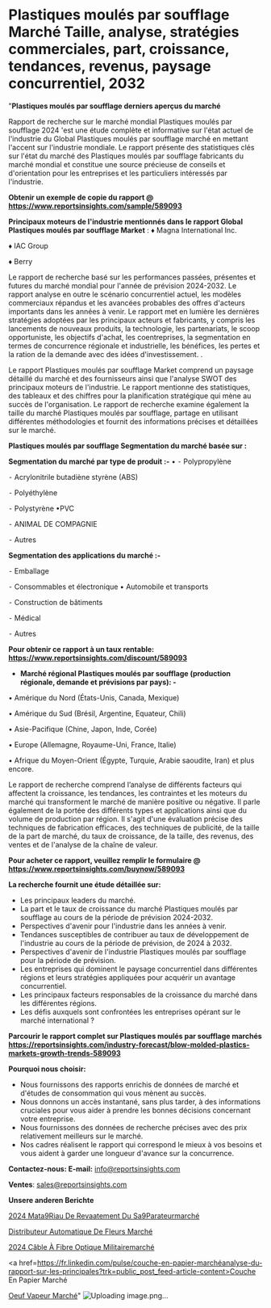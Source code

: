 # Plastiques moulés par soufflage Marché Taille, analyse, stratégies commerciales, part, croissance, tendances, revenus, paysage concurrentiel, 2032

"<strong>Plastiques moulés par soufflage derniers aperçus du marché</strong>

Rapport de recherche sur le marché mondial Plastiques moulés par soufflage 2024 'est une étude complète et informative sur l'état actuel de l'industrie du Global Plastiques moulés par soufflage marché en mettant l'accent sur l'industrie mondiale. Le rapport présente des statistiques clés sur l'état du marché des Plastiques moulés par soufflage fabricants du marché mondial et constitue une source précieuse de conseils et d'orientation pour les entreprises et les particuliers intéressés par l'industrie.

<strong>Obtenir un exemple de copie du rapport @ <a href=https://www.reportsinsights.com/sample/589093>https://www.reportsinsights.com/sample/589093</a></strong>

<strong>Principaux moteurs de l'industrie mentionnés dans le rapport Global Plastiques moulés par soufflage Market</strong> :
♦ Magna International Inc.

♦ IAC Group

♦ Berry

Le rapport de recherche basé sur les performances passées, présentes et futures du marché mondial pour l'année de prévision 2024-2032. Le rapport analyse en outre le scénario concurrentiel actuel, les modèles commerciaux répandus et les avancées probables des offres d'acteurs importants dans les années à venir. Le rapport met en lumière les dernières stratégies adoptées par les principaux acteurs et fabricants, y compris les lancements de nouveaux produits, la technologie, les partenariats, le scoop opportuniste, les objectifs d'achat, les coentreprises, la segmentation en termes de concurrence régionale et industrielle, les bénéfices, les pertes et la ration de la demande avec des idées d'investissement. .

Le rapport Plastiques moulés par soufflage Market comprend un paysage détaillé du marché et des fournisseurs ainsi que l'analyse SWOT des principaux moteurs de l'industrie. Le rapport mentionne des statistiques, des tableaux et des chiffres pour la planification stratégique qui mène au succès de l'organisation. Le rapport de recherche examine également la taille du marché Plastiques moulés par soufflage, partage en utilisant différentes méthodologies et fournit des informations précises et détaillées sur le marché.

<strong>Plastiques moulés par soufflage Segmentation du marché basée sur :</strong>

<strong>Segmentation du marché par type de produit :-</strong>
•
⁃ Polypropylène

⁃ Acrylonitrile butadiène styrène (ABS)

⁃ Polyéthylène

⁃ Polystyrène
•PVC

⁃ ANIMAL DE COMPAGNIE

⁃ Autres

<strong>Segmentation des applications du marché :-</strong>

⁃ Emballage

⁃ Consommables et électronique
• Automobile et transports

⁃ Construction de bâtiments

⁃ Médical

⁃ Autres

<strong>Pour obtenir ce rapport à un taux rentable: <a href=https://www.reportsinsights.com/discount/589093>https://www.reportsinsights.com/discount/589093</a></strong>
<ul>
  <li><strong>Marché régional Plastiques moulés par soufflage (production régionale, demande et prévisions par pays): -</strong></li>
</ul>
• Amérique du Nord (États-Unis, Canada, Mexique)

• Amérique du Sud (Brésil, Argentine, Equateur, Chili)

• Asie-Pacifique (Chine, Japon, Inde, Corée)

• Europe (Allemagne, Royaume-Uni, France, Italie)

• Afrique du Moyen-Orient (Égypte, Turquie, Arabie saoudite, Iran) et plus encore.

Le rapport de recherche comprend l’analyse de différents facteurs qui affectent la croissance, les tendances, les contraintes et les moteurs du marché qui transforment le marché de manière positive ou négative. Il parle également de la portée des différents types et applications ainsi que du volume de production par région. Il s'agit d'une évaluation précise des techniques de fabrication efficaces, des techniques de publicité, de la taille de la part de marché, du taux de croissance, de la taille, des revenus, des ventes et de l'analyse de la chaîne de valeur.

<strong>Pour acheter ce rapport, veuillez remplir le formulaire @   <a href=https://www.reportsinsights.com/buynow/589093>https://www.reportsinsights.com/buynow/589093</a></strong>

<strong>La recherche fournit une étude détaillée sur:</strong>
<ul>
  <li>Les principaux leaders du marché.</li>
  <li>La part et le taux de croissance du marché Plastiques moulés par soufflage au cours de la période de prévision 2024-2032.</li>
  <li>Perspectives d'avenir pour l'industrie dans les années à venir.</li>
  <li>Tendances susceptibles de contribuer au taux de développement de l'industrie au cours de la période de prévision, de 2024 à 2032.</li>
  <li>Perspectives d'avenir de l'industrie Plastiques moulés par soufflage pour la période de prévision.</li>
  <li>Les entreprises qui dominent le paysage concurrentiel dans différentes régions et leurs stratégies appliquées pour acquérir un avantage concurrentiel.</li>
  <li>Les principaux facteurs responsables de la croissance du marché dans les différentes régions.</li>
  <li>Les défis auxquels sont confrontées les entreprises opérant sur le marché international ?</li>
</ul>

<strong>Parcourir le rapport complet sur Plastiques moulés par soufflage marchés <a href=https://reportsinsights.com/industry-forecast/blow-molded-plastics-markets-growth-trends-589093>https://reportsinsights.com/industry-forecast/blow-molded-plastics-markets-growth-trends-589093</a></strong>

<strong>Pourquoi nous choisir:</strong>
<ul>
  <li>Nous fournissons des rapports enrichis de données de marché et d'études de consommation qui vous mènent au succès.</li>
  <li>Nous donnons un accès instantané, sans plus tarder, à des informations cruciales pour vous aider à prendre les bonnes décisions concernant votre entreprise.</li>
  <li>Nous fournissons des données de recherche précises avec des prix relativement meilleurs sur le marché.</li>
  <li>Nos cadres réalisent le rapport qui correspond le mieux à vos besoins et vous aident à garder une longueur d'avance sur la concurrence.</li>
</ul>
<strong>Contactez-nous:
</strong><strong>E-mail:</strong> <a href=mailto:info@reportsinsights.com>info@reportsinsights.com</a>

<strong>Ventes</strong>: <a href=mailto:sales@reportsinsights.com>sales@reportsinsights.com</a>

<strong>Unsere anderen Berichte</strong>

<a href=https://www.linkedin.com/pulse/2024-mat%C3%A9riau-de-rev%C3%AAtement-du-s%C3%A9parateurmarch%C3%A9-kqb2c/>2024 Mata9Riau De Revaatement Du Sa9Parateurmarché</a>

<a href=https://www.linkedin.com/pulse/distributeur-automatique-de-fleurs-march%C3%A9-qgqhc/>Distributeur Automatique De Fleurs Marché</a>

<a href=https://www.linkedin.com/pulse/2024-câble-à-fibre-optique-militairemarché-kdfxc/>2024 Câble À Fibre Optique Militairemarché</a>

<a href=https://fr.linkedin.com/pulse/couche-en-papier-marchéanalyse-du-rapport-sur-les-principales?trk=public_post_feed-article-content>Couche En Papier Marché</a>

<a href=https://www.linkedin.com/pulse/oeuf-vapeur-march%C3%A9-perspectives-de-lindustrie-quirf/>Oeuf Vapeur Marché</a>"
![Uploading image.png…]()
